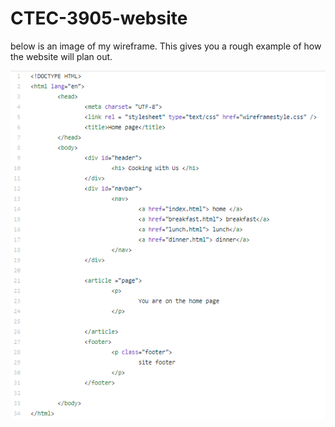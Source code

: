 # CTEC-3905-website

below is an image of my wireframe. This gives you a rough example of how the website will plan out. 

![img](wireframe/index.PNG)
